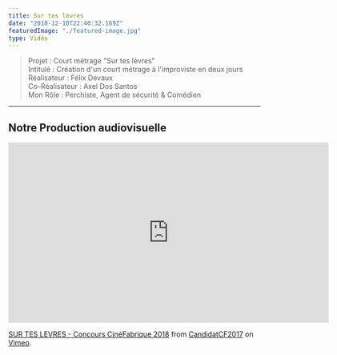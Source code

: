 ```yaml
---
title: Sur tes lèvres
date: "2018-12-10T22:40:32.169Z"
featuredImage: "./featured-image.jpg"
type: Vidéo
---
```

>Projet : Court métrage "Sur tes lèvres" <br>
>Intitulé : Création d'un court métrage à l'improviste en deux jours <br>
>Réalisateur : Félix Devaux<br>
>Co-Réalisateur : Axel Dos Santos<br>
>Mon Rôle : Perchiste, Agent de sécurité & Comédien
----------------------------------------------------------
## Notre Production audiovisuelle
<iframe src="https://player.vimeo.com/video/270520823" width="640" height="360" frameborder="0" webkitallowfullscreen mozallowfullscreen allowfullscreen></iframe>
<p><a href="https://vimeo.com/270520823">SUR TES LEVRES - Concours Cin&eacute;Fabrique 2018</a> from <a href="https://vimeo.com/user67266233">CandidatCF2017</a> on <a href="https://vimeo.com">Vimeo</a>.</p>
